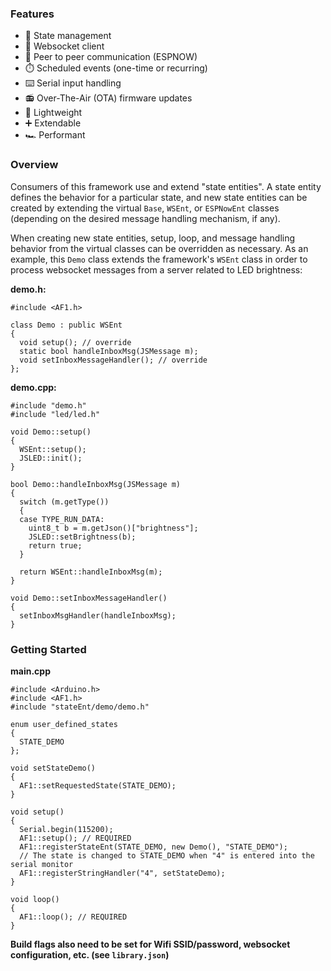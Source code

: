 ### Features

- :trident: State management
- :electric_plug: Websocket client
- :handshake: Peer to peer communication (ESPNOW)
- :stopwatch: Scheduled events (one-time or recurring)
- :keyboard: Serial input handling
- :radio: Over-The-Air (OTA) firmware updates
- :leaves: Lightweight
- :heavy_plus_sign: Extendable
- :racing_car: Performant

### Overview

Consumers of this framework use and extend "state entities". A state entity defines the behavior for a particular state, and new state entities can be created by extending the virtual `Base`, `WSEnt`, or `ESPNowEnt` classes (depending on the desired message handling mechanism, if any).

When creating new state entities, setup, loop, and message handling behavior from the virtual classes can be overridden as necessary. As an example, this `Demo` class extends the framework's `WSEnt` class in order to process websocket messages from a server related to LED brightness:

**demo.h:**

```
#include <AF1.h>

class Demo : public WSEnt
{
  void setup(); // override
  static bool handleInboxMsg(JSMessage m);
  void setInboxMessageHandler(); // override
};
```

**demo.cpp:**

```
#include "demo.h"
#include "led/led.h"

void Demo::setup()
{
  WSEnt::setup();
  JSLED::init();
}

bool Demo::handleInboxMsg(JSMessage m)
{
  switch (m.getType())
  {
  case TYPE_RUN_DATA:
    uint8_t b = m.getJson()["brightness"];
    JSLED::setBrightness(b);
    return true;
  }

  return WSEnt::handleInboxMsg(m);
}

void Demo::setInboxMessageHandler()
{
  setInboxMsgHandler(handleInboxMsg);
}
```

### Getting Started

**main.cpp**

```
#include <Arduino.h>
#include <AF1.h>
#include "stateEnt/demo/demo.h"

enum user_defined_states
{
  STATE_DEMO
};

void setStateDemo()
{
  AF1::setRequestedState(STATE_DEMO);
}

void setup()
{
  Serial.begin(115200);
  AF1::setup(); // REQUIRED
  AF1::registerStateEnt(STATE_DEMO, new Demo(), "STATE_DEMO");
  // The state is changed to STATE_DEMO when "4" is entered into the serial monitor
  AF1::registerStringHandler("4", setStateDemo);
}

void loop()
{
  AF1::loop(); // REQUIRED
}

```

**Build flags also need to be set for Wifi SSID/password, websocket configuration, etc. (see `library.json`)**
